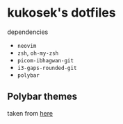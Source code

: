 # kukosek's dotfiles
dependencies
- `neovim`
- `zsh`, `oh-my-zsh`
- `picom-ibhagwan-git`
- `i3-gaps-rounded-git`
- `polybar`

## Polybar themes
taken from [here](https://github.com/adi1090x/polybar-themes)
